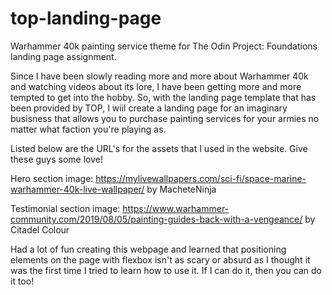 # top-landing-page
Warhammer 40k painting service theme for The Odin Project: Foundations landing page assignment.

Since I have been slowly reading more and more about Warhammer 40k and watching videos about its lore, I have been getting more and more tempted to get into the hobby. So, with the landing page template that has been provided by TOP, I wiil create a landing page for an imaginary busisness that allows you to purchase painting services for your armies no matter what faction you're playing as.

Listed below are the URL's for the assets that I used in the website. Give these guys some love!

  Hero section image: https://mylivewallpapers.com/sci-fi/space-marine-warhammer-40k-live-wallpaper/ by MacheteNinja
  
  Testimonial section image: https://www.warhammer-community.com/2019/08/05/painting-guides-back-with-a-vengeance/ by Citadel Colour

Had a lot of fun creating this webpage and learned that positioning elements on the page with flexbox isn't as scary or absurd as I thought it was the first time I tried to learn how to use it. If I can do it, then you can do it too!
